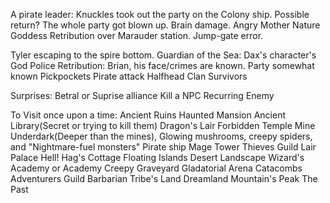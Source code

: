 A pirate leader: Knuckles took out the party on the Colony ship. Possible return?
The whole party got blown up. Brain damage.
Angry Mother Nature Goddess
Retribution over Marauder station.
Jump-gate error.

Tyler escaping to the spire bottom.
Guardian of the Sea: Dax's character's God
Police Retribution: Brian, his face/crimes are known. Party somewhat known
Pickpockets
Pirate attack
Halfhead Clan Survivors

Surprises:
Betral or Suprise alliance
Kill a NPC
Recurring Enemy

To Visit once upon a time:
Ancient Ruins
Haunted Mansion
Ancient Library(Secret or trying to kill them)
Dragon's Lair
Forbidden Temple
Mine
Underdark(Deeper than the mines), Glowing mushrooms, creepy spiders, and "Nightmare-fuel monsters"
Pirate ship
Mage Tower
Thieves Guild Lair
Palace
Hell!
Hag's Cottage
Floating Islands
Desert Landscape
Wizard's Academy or Academy
Creepy Graveyard
Gladatorial Arena
Catacombs
Adventurers Guild
Barbarian Tribe's Land
Dreamland
Mountain's Peak
The Past
